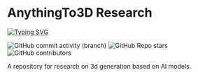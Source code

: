 # AnythingTo3D Research
[![Typing SVG](https://readme-typing-svg.demolab.com?font=Fira+Code&size=36&duration=1500&pause=1000&random=true&width=435&height=60&lines=AnythingTo3D%F0%9F%93%88)](https://git.io/typing-svg)

![GitHub commit activity (branch)](https://img.shields.io/github/commit-activity/m/matteturtle09/point-e-research)
![GitHub Repo stars](https://img.shields.io/github/stars/matteturtle09/point-e-research)
![GitHub contributors](https://img.shields.io/github/contributors/matteturtle09/point-e-research)

A repository for research on 3d generation based on AI models.
